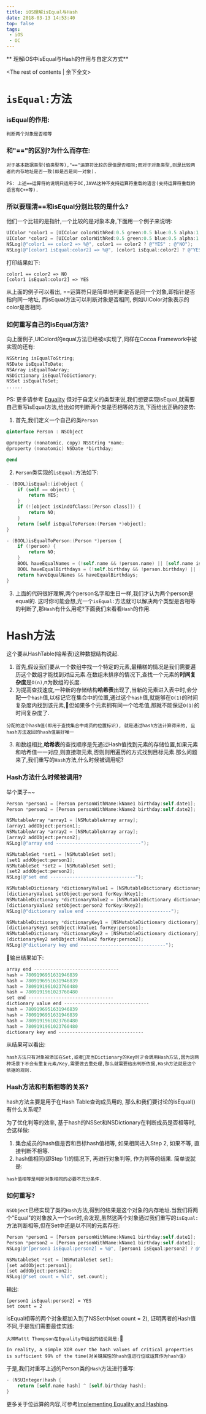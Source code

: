 ```yaml
---
title: iOS理解isEqual与Hash
date: 2018-03-13 14:53:40
top: false
tags:
 - iOS
 - OC
---
```

** 理解iOS中isEqual与Hash的作用与自定义方式**
<!-- more -->
<The rest of contents | 余下全文>

# `isEqual:`方法
### isEqual的作用:
```
判断两个对象是否相等
```
### 和"=="的区别?为什么而存在:
```
对于基本数据类型(值类型等),"=="运算符比较的是值是否相同;而对于对象类型,则是比较两者的内存地址是否一致(即是否是同一对象).
```
`PS: 上述==运算符的说明只适用于OC,JAVA这种不支持运算符重载的语言(支持运算符重载的语言有C++等).`
### 所以要理清==和isEqual分别比较的是什么?
他们一个比较的是指针,一个比较的是对象本身,下面用一个例子来说明:
```ObjectiveC
UIColor *color1 = [UIColor colorWithRed:0.5 green:0.5 blue:0.5 alpha:1.0];
UIColor *color2 = [UIColor colorWithRed:0.5 green:0.5 blue:0.5 alpha:1.0];
NSLog(@"color1 == color2 => %@", color1 == color2 ? @"YES" : @"NO");
NSLog(@"[color1 isEqual:color2] => %@", [color1 isEqual:color2] ? @"YES" : @"NO");
```

打印结果如下:

```
color1 == color2 => NO
[color1 isEqual:color2] => YES
```

从上面的例子可以看出, ==运算符只是简单地判断是否是同一个对象,即指针是否指向同一地址, 而isEqual方法可以判断对象是否相同, 例如UIColor对象表示的color是否相同.

### 如何重写自己的isEqual方法?
向上面例子,UIColord的equal方法已经被s实现了,同样在Cocoa Framework中被实现的还有:
```objectivec
NSString isEqualToString;
NSDate isEqualToDate;
NSArray isEqualToArray;
NSDictionary isEqualToDictionary;
NSSet isEqualToSet;
......
```
PS: 更多请参考 [Equality](https://nshipster.com/equality/)
但对于自定义的类型来说,我们想要实现isEqual,就需要自己重写isEqual方法,给出如何判断两个类是否相等的方法,下面给出正确的姿势:
1. 首先,我们定义一个自己的类`Person`
```Objectivec
@interface Person : NSObject

@property (nonatomic, copy) NSString *name;
@property (nonatomic) NSDate *birthday;

@end
```
2. `Person`类实现的`isEqual:`方法如下:
```Objectivec
- (BOOL)isEqual:(id)object {
    if (self == object) {
        return YES;
    }
    if (![object isKindOfClass:[Person class]]) {
        return NO;
    }
    return [self isEqualToPerson:(Person *)object];
}

- (BOOL)isEqualToPerson:(Person *)person {
    if (!person) {
        return NO;
    }
    BOOL haveEqualNames = (!self.name && !person.name) || [self.name isEqualToString:person.name];
    BOOL haveEqualBirthdays = (!self.birthday && !person.birthday) || [self.birthday isEqualToDate:person.birthday];
    return haveEqualNames && haveEqualBirthdays;
}
```
3. 上面的代码很好理解,两个person名字和生日一样,我们才认为两个person是equal的.
这时你可能会想,光一个`isEqual:`方法就可以解决两个类型是否相等的判断了,那`Hash`有什么用呢?下面我们来看看`Hash`的作用.

# Hash方法
这个要从HashTable(哈希表)这种数据结构说起.
1. 首先,假设我们要从一个数组中找一个特定的元素,最糟糕的情况是我们需要遍历这个数组才能找到对应元素.在数组未排序的情况下,查找一个元素的**时间复杂度**是`O(n)`,n为数组的长度.
2. 为提高查找速度,一种新的存储结构**哈希表**出现了,当新的元素进入表中时,会分配一个`hash`值,以标记它在集合中的位置,通过这个`hash`值,就能够在`O(1)`的时间复杂度内找到该元素,但如果多个元素拥有同一个哈希值,那就不能保证`O(1)`的时间复杂度了.
```
分配的这个hash值(即用于查找集合中成员的位置标识), 就是通过hash方法计算得来的, 且hash方法返回的hash值最好唯一
```
3. 和数组相比,**哈希表**的查找顺序是先通过Hash值找到元素的存储位置,如果元素和哈希值一一对应,则直接取元素,否则则用遍历的方式找到目标元素.那么问题来了,我们重写的`Hash`方法,什么时候被调用呢?

### Hash方法什么时候被调用?
举个栗子~~
```objectivec
Person *person1 = [Person personWithName:kName1 birthday:self.date1];
Person *person2 = [Person personWithName:kName2 birthday:self.date2];

NSMutableArray *array1 = [NSMutableArray array];
[array1 addObject:person1];
NSMutableArray *array2 = [NSMutableArray array];
[array2 addObject:person2];
NSLog(@"array end -------------------------------");

NSMutableSet *set1 = [NSMutableSet set];
[set1 addObject:person1];
NSMutableSet *set2 = [NSMutableSet set];
[set2 addObject:person2];
NSLog(@"set end -------------------------------");

NSMutableDictionary *dictionaryValue1 = [NSMutableDictionary dictionary];
[dictionaryValue1 setObject:person1 forKey:kKey1];
NSMutableDictionary *dictionaryValue2 = [NSMutableDictionary dictionary];
[dictionaryValue2 setObject:person2 forKey:kKey2];
NSLog(@"dictionary value end -------------------------------");

NSMutableDictionary *dictionaryKey1 = [NSMutableDictionary dictionary];
[dictionaryKey1 setObject:kValue1 forKey:person1];
NSMutableDictionary *dictionaryKey2 = [NSMutableDictionary dictionary];
[dictionaryKey2 setObject:kValue2 forKey:person2];
NSLog(@"dictionary key end -------------------------------");
```
输出结果如下:
```objectivec
array end -------------------------------
hash = 7809196951631946839
hash = 7809196951631946839
hash = 7809191961023760480
hash = 7809191961023760480
set end -------------------------------
dictionary value end -------------------------------
hash = 7809196951631946839
hash = 7809196951631946839
hash = 7809191961023760480
hash = 7809191961023760480
dictionary key end -------------------------------
```
从结果可以看出:
```
hash方法只有对象被添加在Set,或者充当Dictionary的Key时才会调用Hash方法,因为这两种场景下不会有重复元素/Key,需要做去重处理,那么就需要给出判断依据,Hash方法就是这个依据的规则.
```

### Hash方法和判断相等的关系?
hash方法主要是用于在Hash Table查询成员用的, 那么和我们要讨论的isEqual()有什么关系呢?

为了优化判等的效率, 基于hash的NSSet和NSDictionary在判断成员是否相等时, 会这样做:
1. 集合成员的hash值是否和目标hash值相等, 如果相同进入Step 2, 如果不等, 直接判断不相等.
2. hash值相同(即Step 1)的情况下, 再进行对象判等, 作为判等的结果.
简单说就是:
```
hash值相等是判断对象相同的必要不充分条件.
```

### 如何重写?
`NSObject`已经实现了类的`Hash`方法,得到的结果是这个对象的内存地址.当我们将两个"Equal"的对象放入一个`Set`时,会发现,虽然这两个对象通过我们重写的`isEqual:`方法判断相等,但在Set中还是以不同的元素存在:
```objectivec
Person *person1 = [Person personWithName:kName1 birthday:self.date1];
Person *person2 = [Person personWithName:kName1 birthday:self.date1];
NSLog(@"[person1 isEqual:person2] = %@", [person1 isEqual:person2] ? @"YES" : @"NO");

NSMutableSet *set = [NSMutableSet set];
[set addObject:person1];
[set addObject:person2];
NSLog(@"set count = %ld", set.count);
```
输出:
```
[person1 isEqual:person2] = YES
set count = 2
```
isEqual相等的两个对象都加入到了NSSet中(set count = 2), 证明两者的Hash值不同,于是我们需要最佳实践:

`大神Mattt Thompson在Equality中给出的结论就是:`
```
In reality, a simple XOR over the hash values of critical properties is sufficient 99% of the time(对关键属性的hash值进行位或运算作为hash值)
```
于是,我们对重写上述的Person类的`Hash`方法进行重写:
```objectivec
- (NSUInteger)hash {
    return [self.name hash] ^ [self.birthday hash];
}
```
更多关于位运算的内容,可参考[Implementing Equality and Hashing](https://www.mikeash.com/pyblog/friday-qa-2010-06-18-implementing-equality-and-hashing.html).

